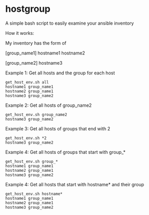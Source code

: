 # hostgroup
A simple bash script to easily examine your ansible inventory

How it works:

My inventory has the form of 

[group_name1]
hostname1
hostname2

[group_name2]
hostname3


Example 1: Get all hosts and the group for each host
```
get_host_env.sh all
hostname1 group_name1  
hostname2 group_name1
hostname3 group_name2
```

Example 2: Get all hosts of group_name2
```
get_host_env.sh group_name2
hostname3 group_name2
```

Example 3: Get all hosts of groups that end with 2
```
get_host_env.sh *2
hostname3 group_name2
```

Example 4: Get all hosts of groups that start with group_*
```
get_host_env.sh group_*
hostname1 group_name1
hostname2 group_name1
hostname3 group_name2
```

Example 4: Get all hosts that start with hostname* and their group
```
get_host_env.sh hostname*
hostname1 group_name1
hostname2 group_name1
hostname3 group_name2
```
